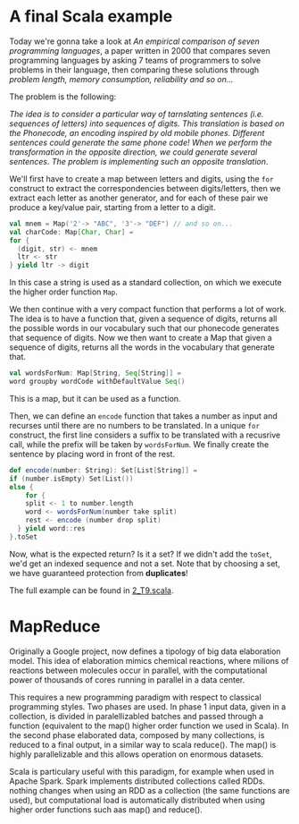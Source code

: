 # A final Scala example

Today we're gonna take a look at _An empirical comparison of seven programming languages_, a paper written in 2000 that compares seven programming languages by asking 7 teams of programmers to solve problems in their language, then comparing these solutions through _problem length, memory consumption, reliability and so on..._

The problem is the following:

_The idea is to consider a particular way of tarnslating sentences (i.e. sequences of letters) into sequences of digits. This translation is based on the Phonecode, an encoding inspired by old mobile phones. Different sentences could generate the same phone code! When we perform the transformation in the opposite direction, we could generate several sentences. The problem is implementing such an opposite translation_.

We'll first have to create a map between letters and digits, using the `for` construct to extract the correspondencies between digits/letters, then we extract each letter as another generator, and for each of these pair we produce a key/value pair, starting from a letter to a digit.

```scala
val mnem = Map('2'-> "ABC", '3'-> "DEF") // and so on...
val charCode: Map[Char, Char] =
for {
  (digit, str) <- mnem
  ltr <- str
} yield ltr -> digit
```

In this case a string is used as a standard collection, on which we execute the higher order function `Map`.

We then continue with a very compact function that performs a lot of work. The idea is to have a function that, given a sequence of digits, returns all the possible words in our vocabulary such that our phonecode generates that sequence of digits. Now we then want to create a Map that given a sequence of digits, returns all the words in the vocabulary that generate that.

```scala
val wordsForNum: Map[String, Seq[String]] =
word groupby wordCode withDefaultValue Seq()
```

This is a map, but it can be used as a function.

Then, we can define an `encode` function that takes a number as input and recurses until there are no numbers to be translated. In a unique `for` construct, the first line considers a suffix to be translated with a recusrive call, while the prefix will be taken by `wordsForNum`. We finally create the sentence by placing word in front of the rest.

```scala
def encode(number: String): Set[List[String]] =
if (number.isEmpty) Set(List())
else {
	for {
    split <- 1 to number.length
    word <- wordsForNum(number take split)
    rest <- encode (number drop split)
  } yield word::res
}.toSet
```

Now, what is the expected return? Is it a set? If we didn't add the `toSet`, we'd get an indexed sequence and not a set. Note that by choosing a set, we have guaranteed protection from **duplicates**!

The full example can be found in [2_T9.scala](examples/2_T9.scala).

# MapReduce

Originally a Google project, now defines a tipology of big data elaboration model.
This idea of elaboration mimics chemical reactions, where milions of reactions between molecules occur in parallel, with the computational power of thousands of cores running in parallel in a data center.

This requires a new programming paradigm with respect to classical programming styles. Two phases are used. In phase 1 input data, given in a collection, is divided in paralellizabled batches and passed through a function (equivalent to the map() higher order function we used in Scala). In the second phase elaborated data, composed by many collections, is reduced to a final output, in a similar way to scala reduce(). The map() is highly parallelizable and this allows operation on enormous datasets.

Scala is particulary useful with this paradigm, for example when used in Apache Spark. Spark implements distributed collections called RDDs. nothing changes when using an RDD as a collection (the same functions are used), but computational load is automatically distributed when using higher order functions such aas map() and reduce().

